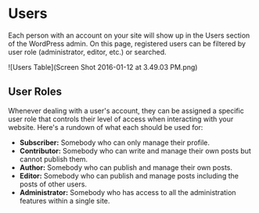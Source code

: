 # Users

Each person with an account on your site will show up in the Users section of the WordPress admin. On this page, registered users can be filtered by user role (administrator, editor, etc.) or searched.

![Users Table](Screen Shot 2016-01-12 at 3.49.03 PM.png)

## User Roles

Whenever dealing with a user's account, they can be assigned a specific user role that controls their level of access when interacting with your website. Here's a rundown of what each should be used for:

* **Subscriber:** Somebody who can only manage their profile.
* **Contributor:** Somebody who can write and manage their own posts but cannot publish them.
* **Author:** Somebody who can publish and manage their own posts.
* **Editor:** Somebody who can publish and manage posts including the posts of other users.
* **Administrator:** Somebody who has access to all the administration features within a single site.
